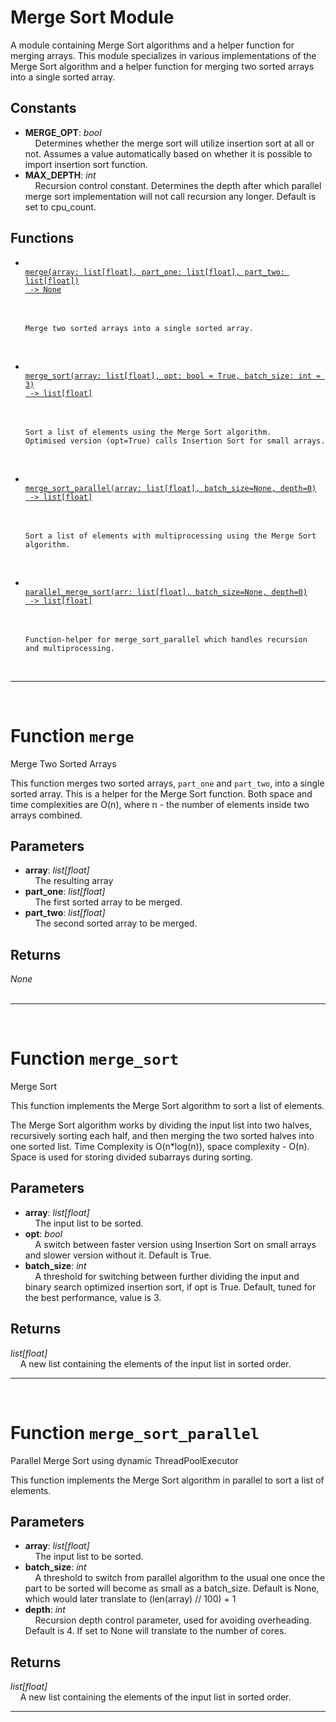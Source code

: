 <h1>Merge Sort Module</h1>
  A module containing Merge Sort algorithms and a helper function for merging arrays. This module specializes in various implementations of the Merge Sort algorithm and a helper function for merging two sorted arrays into a single sorted array.  
<h2>Constants</h2>
<ul>
<li> <strong>MERGE_OPT</strong>: <em>bool</em> <br>
&nbsp;&nbsp;&nbsp;&nbsp;Determines whether the merge sort will utilize insertion sort at all or not. Assumes a value automatically based on whether it is possible to import insertion sort function. <br></li>
<li> <strong>MAX_DEPTH</strong>: <em>int</em> <br>
&nbsp;&nbsp;&nbsp;&nbsp;Recursion control constant. Determines the depth after which parallel merge sort implementation will not call recursion any longer. Default is set to cpu_count. <br></li>
</ul>
<h2>Functions</h2>
<ul>
<li> <a href='#function-merge'><code>
merge(array: list[float], part_one: list[float], part_two: list[float])
 -> None
</code></a> <br>
&nbsp;&nbsp;&nbsp;&nbsp;

    Merge two sorted arrays into a single sorted array.
<br></li>
<li> <a href='#function-merge_sort'><code>
merge_sort(array: list[float], opt: bool = True, batch_size: int = 3)
 -> list[float]
</code></a> <br>
&nbsp;&nbsp;&nbsp;&nbsp;

    Sort a list of elements using the Merge Sort algorithm.
    Optimised version (opt=True) calls Insertion Sort for small arrays.
<br></li>
<li> <a href='#function-merge_sort_parallel'><code>
merge_sort_parallel(array: list[float], batch_size=None, depth=0)
 -> list[float]
</code></a> <br>
&nbsp;&nbsp;&nbsp;&nbsp;

    Sort a list of elements with multiprocessing using the Merge Sort
    algorithm.
<br></li>
<li> <a href='#function-parallel_merge_sort'><code>
parallel_merge_sort(arr: list[float], batch_size=None, depth=0)
 -> list[float]
</code></a> <br>
&nbsp;&nbsp;&nbsp;&nbsp;

    Function-helper for merge_sort_parallel which handles recursion
    and multiprocessing.
<br></li>
</ul>

---
<div style="page-break-after: always; visibility: hidden"></div>
<br>
<h1 id="function-merge">
<strong>Function</strong>
<code>merge</code></h1>
Merge Two Sorted Arrays

This function merges two sorted arrays, `part_one` and `part_two`, into
a single sorted array. This is a helper for the Merge Sort function.
Both space and time complexities are O(n), where n - the number of
elements inside two arrays combined.


<h2>Parameters</h2>
<ul>
<li> <strong>array</strong>: <em>list[float]</em> <br>
&nbsp;&nbsp;&nbsp;&nbsp;The resulting array <br></li>
<li> <strong>part_one</strong>: <em>list[float]</em> <br>
&nbsp;&nbsp;&nbsp;&nbsp;The first sorted array to be merged. <br></li>
<li> <strong>part_two</strong>: <em>list[float]</em> <br>
&nbsp;&nbsp;&nbsp;&nbsp;The second sorted array to be merged. <br></li>
</ul>
<h2>Returns</h2>
<em>None</em> <br>
&nbsp;&nbsp;&nbsp;&nbsp; <br>

---
<div style="page-break-after: always; visibility: hidden"></div>
<br>
<h1 id="function-merge_sort">
<strong>Function</strong>
<code>merge_sort</code></h1>
Merge Sort

This function implements the Merge Sort algorithm
to sort a list of elements.

The Merge Sort algorithm works by dividing the input list into
two halves, recursively sorting each half, and then merging the
two sorted halves into one sorted list.
Time Complexity is O(n*log(n)), space complexity - O(n).
Space is used for storing divided subarrays during sorting.


<h2>Parameters</h2>
<ul>
<li> <strong>array</strong>: <em>list[float]</em> <br>
&nbsp;&nbsp;&nbsp;&nbsp;The input list to be sorted. <br></li>
<li> <strong>opt</strong>: <em>bool</em> <br>
&nbsp;&nbsp;&nbsp;&nbsp;A switch between faster version using Insertion Sort on small arrays and slower version without it. Default is True. <br></li>
<li> <strong>batch_size</strong>: <em>int</em> <br>
&nbsp;&nbsp;&nbsp;&nbsp;A threshold for switching between further dividing the input and binary search optimized insertion sort, if opt is True. Default, tuned for the best performance, value is 3. <br></li>
</ul>
<h2>Returns</h2>
<em>list[float]</em> <br>
&nbsp;&nbsp;&nbsp;&nbsp;A new list containing the elements of the input list in sorted order. <br>

---
<div style="page-break-after: always; visibility: hidden"></div>
<br>
<h1 id="function-merge_sort_parallel">
<strong>Function</strong>
<code>merge_sort_parallel</code></h1>
Parallel Merge Sort using dynamic ThreadPoolExecutor

This function implements the Merge Sort algorithm in parallel
to sort a list of elements.


<h2>Parameters</h2>
<ul>
<li> <strong>array</strong>: <em>list[float]</em> <br>
&nbsp;&nbsp;&nbsp;&nbsp;The input list to be sorted. <br></li>
<li> <strong>batch_size</strong>: <em>int</em> <br>
&nbsp;&nbsp;&nbsp;&nbsp;A threshold to switch from parallel algorithm to the usual one once the part to be sorted will become as small as a batch_size. Default is None, which would later translate to (len(array) // 100) + 1 <br></li>
<li> <strong>depth</strong>: <em>int</em> <br>
&nbsp;&nbsp;&nbsp;&nbsp;Recursion depth control parameter, used for avoiding overheading. Default is 4. If set to None will translate to the number of cores. <br></li>
</ul>
<h2>Returns</h2>
<em>list[float]</em> <br>
&nbsp;&nbsp;&nbsp;&nbsp;A new list containing the elements of the input list in sorted order. <br>

---